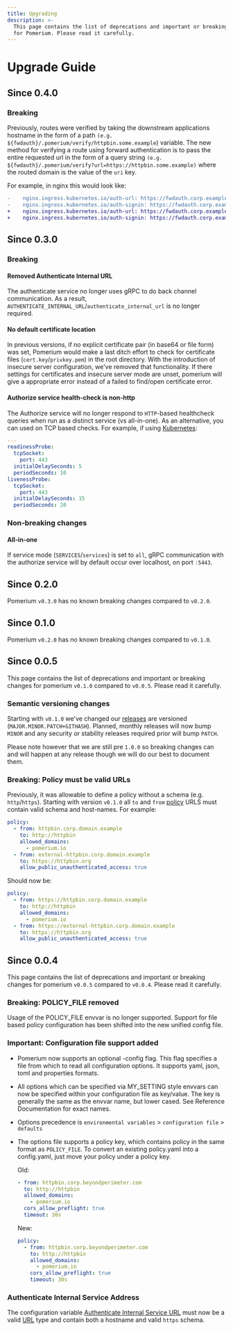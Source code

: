 ```yaml
---
title: Upgrading
description: >-
  This page contains the list of deprecations and important or breaking changes
  for Pomerium. Please read it carefully.
---
```


# Upgrade Guide

## Since 0.4.0

### Breaking

Previously, routes were verified by taking the downstream applications hostname in the form of a path `(e.g. ${fwdauth}/.pomerium/verify/httpbin.some.example`) variable. The new method for verifying a route using forward authentication is to pass the entire requested url in the form of a query string `(e.g. ${fwdauth}/.pomerium/verify?url=https://httpbin.some.example)` where the routed domain is the value of the `uri` key.

For example, in nginx this would look like:

```diff
-    nginx.ingress.kubernetes.io/auth-url: https://fwdauth.corp.example.com/.pomerium/verify/httpbin.corp.example.com?no_redirect=true
-    nginx.ingress.kubernetes.io/auth-signin: https://fwdauth.corp.example.com/.pomerium/verify/httpbin.corp.example.com
+    nginx.ingress.kubernetes.io/auth-url: https://fwdauth.corp.example.com/.pomerium/verify?uri=$scheme://$host$request_uri&x-pomerium-no-auth-redirect=true
+    nginx.ingress.kubernetes.io/auth-signin: https://fwdauth.corp.example.com/.pomerium/verify?uri=$scheme://$host$request_uri

```

## Since 0.3.0

### Breaking

#### Removed Authenticate Internal URL

The authenticate service no longer uses gRPC to do back channel communication. As a result, `AUTHENTICATE_INTERNAL_URL`/`authenticate_internal_url` is no longer required.

#### No default certificate location

In previous versions, if no explicit certificate pair (in base64 or file form) was set, Pomerium would make a last ditch effort to check for certificate files (`cert.key`/`privkey.pem`) in the root directory. With the introduction of insecure server configuration, we've removed that functionality. If there settings for certificates and insecure server mode are unset, pomerium will give a appropriate error instead of a failed to find/open certificate error.

#### Authorize service health-check is non-http

The Authorize service will no longer respond to `HTTP`-based healthcheck queries when run as a distinct service (vs all-in-one). As an alternative, you can used on TCP based checks. For example, if using [Kubernetes](https://kubernetes.io/docs/tasks/configure-pod-container/configure-liveness-readiness-startup-probes/#define-a-tcp-liveness-probe):

```yaml
---
readinessProbe:
  tcpSocket:
    port: 443
  initialDelaySeconds: 5
  periodSeconds: 10
livenessProbe:
  tcpSocket:
    port: 443
  initialDelaySeconds: 15
  periodSeconds: 20
```

### Non-breaking changes

#### All-in-one

If service mode (`SERVICES`/`services`) is set to `all`, gRPC communication with the authorize service will by default occur over localhost, on port `:5443`.

## Since 0.2.0

Pomerium `v0.3.0` has no known breaking changes compared to `v0.2.0`.

## Since 0.1.0

Pomerium `v0.2.0` has no known breaking changes compared to `v0.1.0`.

## Since 0.0.5

This page contains the list of deprecations and important or breaking changes for pomerium `v0.1.0` compared to `v0.0.5`. Please read it carefully.

### Semantic versioning changes

Starting with `v0.1.0` we've changed our [releases](https://semver.org/) are versioned (`MAJOR.MINOR.PATCH+GITHASH`). Planned, monthly releases will now bump `MINOR` and any security or stability releases required prior will bump `PATCH`.

Please note however that we are still pre `1.0.0` so breaking changes can and will happen at any release though we will do our best to document them.

### Breaking: Policy must be valid URLs

Previously, it was allowable to define a policy without a schema (e.g. `http`/`https`). Starting with version `v0.1.0` all `to` and `from` [policy] URLS must contain valid schema and host-names. For example:

```yaml
policy:
  - from: httpbin.corp.domain.example
    to: http://httpbin
    allowed_domains:
      - pomerium.io
  - from: external-httpbin.corp.domain.example
    to: https://httpbin.org
    allow_public_unauthenticated_access: true
```

Should now be:

```yaml
policy:
  - from: https://httpbin.corp.domain.example
    to: http://httpbin
    allowed_domains:
      - pomerium.io
  - from: https://external-httpbin.corp.domain.example
    to: https://httpbin.org
    allow_public_unauthenticated_access: true
```

## Since 0.0.4

This page contains the list of deprecations and important or breaking changes for pomerium `v0.0.5` compared to `v0.0.4`. Please read it carefully.

### Breaking: POLICY_FILE removed

Usage of the POLICY_FILE envvar is no longer supported. Support for file based policy configuration has been shifted into the new unified config file.

### Important: Configuration file support added

- Pomerium now supports an optional -config flag. This flag specifies a file from which to read all configuration options. It supports yaml, json, toml and properties formats.
- All options which can be specified via MY_SETTING style envvars can now be specified within your configuration file as key/value. The key is generally the same as the envvar name, but lower cased. See Reference Documentation for exact names.
- Options precedence is `environmental variables` > `configuration file` > `defaults`
- The options file supports a policy key, which contains policy in the same format as `POLICY_FILE`. To convert an existing policy.yaml into a config.yaml, just move your policy under a policy key.

  Old:

  ```yaml
  - from: httpbin.corp.beyondperimeter.com
    to: http://httpbin
    allowed_domains:
      - pomerium.io
    cors_allow_preflight: true
    timeout: 30s
  ```

  New:

  ```yaml
  policy:
    - from: httpbin.corp.beyondperimeter.com
      to: http://httpbin
      allowed_domains:
        - pomerium.io
      cors_allow_preflight: true
      timeout: 30s
  ```

### Authenticate Internal Service Address

The configuration variable [Authenticate Internal Service URL] must now be a valid [URL](https://golang.org/pkg/net/url/#URL) type and contain both a hostname and valid `https` schema.

[policy]: ./reference/reference.md#policy
[authenticate internal service url]: ./reference/reference.md#authenticate-service-url
